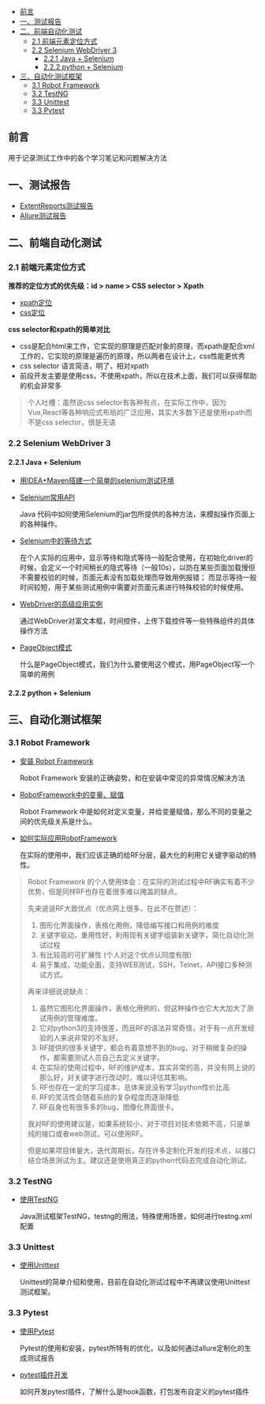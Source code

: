 - [前言](#前言)
- [一、测试报告](#一测试报告)
- [二、前端自动化测试](#二前端自动化测试)
  - [2.1 前端元素定位方式](#21-前端元素定位方式)
  - [2.2 Selenium WebDriver 3](#22-selenium-webdriver-3)
    - [2.2.1 Java + Selenium](#221-java--selenium)
    - [2.2.2 python + Selenium](#222-python--selenium)
- [三、自动化测试框架](#三自动化测试框架)
  - [3.1 Robot Framework](#31-robot-framework)
  - [3.2 TestNG](#32-testng)
  - [3.3 Unittest](#33-unittest)
  - [3.3 Pytest](#33-pytest)


## 前言
用于记录测试工作中的各个学习笔记和问题解决方法

## 一、测试报告
- [ExtentReports测试报告](https://github.com/xujiangchen/Test-Notes/blob/main/Test-Report/extentreports.md)
- [Allure测试报告](https://github.com/xujiangchen/Test-Notes/blob/main/Test-Report/allure.md)


## 二、前端自动化测试
### 2.1 前端元素定位方式

**推荐的定位方式的优先级：id > name > CSS selector > Xpath**

- [xpath定位](https://github.com/xujiangchen/Test-Notes/blob/main/Web-Auto-Test/%E5%85%83%E7%B4%A0%E5%AE%9A%E4%BD%8D/xpath%E5%AE%9A%E4%BD%8D%E6%96%B9%E5%BC%8F.md)
- [css定位]()

**css selector和xpath的简单对比**

- css是配合html来工作，它实现的原理是匹配对象的原理，而xpath是配合xml工作的，它实现的原理是遍历的原理，所以两者在设计上，css性能更优秀
- css selector 语言简洁，明了，相对xpath
- 前段开发主要是使用css，不使用xpath，所以在技术上面，我们可以获得帮助的机会非常多

> 个人吐槽：虽然说css selector有各种有点，在实际工作中，因为Vue,React等各种响应式布局的广泛应用，其实大多数下还是使用xpath而不是css selector，很是无语

### 2.2 Selenium WebDriver 3 

#### 2.2.1 Java + Selenium
- [用IDEA+Maven搭建一个简单的selenium测试环境]()

- [Selenium常用API](https://github.com/xujiangchen/Selenium-Webdrive-3/blob/main/Java/Warehouse/Selenium%E5%B8%B8%E7%94%A8API.md)
  
  Java 代码中如何使用Selenium的jar包所提供的各种方法，来模拟操作页面上的各种操作。
  
- [Selenium中的等待方式](https://github.com/xujiangchen/Selenium-Webdrive-3/blob/main/Java/Warehouse/%E7%AD%89%E5%BE%85%E6%96%B9%E5%BC%8F.md)

  在个人实际的应用中，显示等待和隐式等待一般配合使用，在初始化driver的时候，会定义一个时间稍长的隐式等待（一般10s），以防在某些页面加载慢但不需要校验的时候，页面元素没有加载处理而导致用例报错；
  而显示等待一般时间较短，用于某些测试用例中需要对页面元素进行特殊校验的时候使用。
  
 - [WebDriver的高级应用实例](https://github.com/xujiangchen/Selenium-Webdrive-3/blob/main/Java/Warehouse/WebDriver%E7%9A%84%E9%AB%98%E7%BA%A7%E5%BA%94%E7%94%A8%E5%AE%9E%E4%BE%8B.md)

    通过WebDriver对富文本框，时间控件，上传下载控件等一些特殊组件的具体操作方法

- [PageObject模式](https://github.com/xujiangchen/Selenium-Webdrive-3/blob/main/Java/Warehouse/PageObject%E6%A8%A1%E5%BC%8F.md)

    什么是PageObject模式，我们为什么要使用这个模式，用PageObject写一个简单的用例

#### 2.2.2 python + Selenium
    
## 三、自动化测试框架

### 3.1 Robot Framework
- [安装 Robot Framework](https://github.com/xujiangchen/Test-Notes/blob/main/%E6%B5%8B%E8%AF%95%E6%A1%86%E6%9E%B6/RobotFramework/%E5%AE%89%E8%A3%85%20Robot%20Framework.md)
  
  Robot Framework 安装的正确姿势，和在安装中常见的异常情况解决方法
  
- [RobotFramework中的变量、赋值](https://github.com/xujiangchen/Test-Notes/blob/main/%E6%B5%8B%E8%AF%95%E6%A1%86%E6%9E%B6/RobotFramework/RobotFramework%E4%B8%AD%E7%9A%84%E5%8F%98%E9%87%8F%E3%80%81%E8%B5%8B%E5%80%BC.md)

  Robot Framework 中是如何对定义变量，并给变量赋值，那么不同的变量之间的优先级关系是什么。

- [如何实际应用RobotFramework]()

  在实际的使用中，我们应该正确的给RF分层，最大化的利用它关键字驱动的特性。

> Robot Framework 的个人使用体会：在实际的测试过程中RF确实有着不少优势，但是同样RF也存在着很多难以掩盖的缺点。
>
> 先来说说RF大致优点（优点网上很多，在此不在赘述）：
>
> 1. 图形化界面操作，表格化用例，降低编写接口和用例的难度
> 2. 关键字驱动，重用性好，利用现有关键字组装新关键字，简化自动化测试过程
> 3. 有比较高的可扩展性 (个人对这个优点认同度有限)
> 4. 易于集成，功能全面，支持WEB测试，SSH，Telnet，API接口多种测试方式。
> 
>
> 再来详细说说缺点：
> 1. 虽然它图形化界面操作，表格化用例的，但这种操作也它大大加大了测试用例的管理难度。
> 2. 它对python3的支持很差，而且RF的语法非常奇怪，对于有一点开发经验的人来说非常的不友好。
> 3. RF提供的很多关键字，都会有着意想不到的bug，对于稍微复杂的操作，都需要测试人员自己去定义关键字。
> 4. 在实际的使用过程中，RF的维护成本，其实非常的高，并没有网上说的那么好，对关键字进行改动时，难以评估其影响。
> 5. RF也存在一定的学习成本，总体来说没有学习python性价比高
> 6. RF的灵活性会随着系统的复杂程度而逐渐降低
> 7. RF自身也有很多多的bug，图像化界面很卡。
>
> 我对RF的使用建议是，如果系统较小，对于项目对技术依赖不高，只是单纯的接口或者web测试，可以使用RF。
>
> 但是如果项目体量大，迭代周期长，存在许多定制化开发的技术点，以接口结合场景测试为主。建议还是使用真正的python代码去完成自动化测试。
> 

### 3.2 TestNG

- [使用TestNG](https://github.com/xujiangchen/Test-Notes/tree/main/%E6%B5%8B%E8%AF%95%E6%A1%86%E6%9E%B6/TestNG)

  Java测试框架TestNG，testng的用法，特殊使用场景，如何进行testng.xml配置

### 3.3 Unittest

- [使用Unittest](https://github.com/xujiangchen/Test-Notes/tree/main/%E6%B5%8B%E8%AF%95%E6%A1%86%E6%9E%B6/Unittest)

  Unittest的简单介绍和使用，目前在自动化测试过程中不再建议使用Unittest测试框架。

### 3.3 Pytest

- [使用Pytest](https://github.com/xujiangchen/Test-Notes/tree/main/%E6%B5%8B%E8%AF%95%E6%A1%86%E6%9E%B6/Pytest)

  Pytest的使用和安装，pytest所特有的优化，以及如何通过allure定制化的生成测试报告

- [pytest插件开发](https://github.com/xujiangchen/Test-Notes/blob/main/%E6%B5%8B%E8%AF%95%E6%A1%86%E6%9E%B6/Pytest/pytest%E6%8F%92%E4%BB%B6%E5%BC%80%E5%8F%91.md)

  如何开发pytest插件，了解什么是hook函数，打包发布自定义的pytest插件